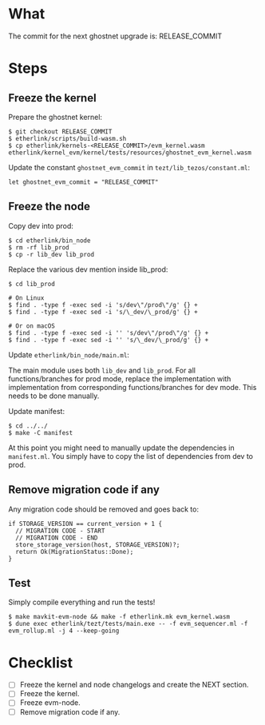 # What

The commit for the next ghostnet upgrade is: RELEASE_COMMIT

# Steps

## Freeze the kernel

Prepare the ghostnet kernel:
```
$ git checkout RELEASE_COMMIT
$ etherlink/scripts/build-wasm.sh
$ cp etherlink/kernels-<RELEASE_COMMIT>/evm_kernel.wasm etherlink/kernel_evm/kernel/tests/resources/ghostnet_evm_kernel.wasm
```

Update the constant `ghostnet_evm_commit` in `tezt/lib_tezos/constant.ml`:
```
let ghostnet_evm_commit = "RELEASE_COMMIT"
```

## Freeze the node

Copy dev into prod:
```
$ cd etherlink/bin_node
$ rm -rf lib_prod
$ cp -r lib_dev lib_prod
```

Replace the various dev mention inside lib_prod:
```
$ cd lib_prod

# On Linux
$ find . -type f -exec sed -i 's/dev\"/prod\"/g' {} +
$ find . -type f -exec sed -i 's/\_dev/\_prod/g' {} +

# Or on macOS
$ find . -type f -exec sed -i '' 's/dev\"/prod\"/g' {} +
$ find . -type f -exec sed -i '' 's/\_dev/\_prod/g' {} +
```

Update `etherlink/bin_node/main.ml`:

The main module uses both `lib_dev` and `lib_prod`. For all functions/branches for prod mode, replace the implementation with implementation from corresponding functions/branches for dev mode. This needs to be done manually.

Update manifest:
```
$ cd ../../
$ make -C manifest
```
At this point you might need to manually update the dependencies in `manifest.ml`. You simply have to copy the list of dependencies from dev to prod.

## Remove migration code if any

Any migration code should be removed and goes back to:
```
if STORAGE_VERSION == current_version + 1 {
  // MIGRATION CODE - START
  // MIGRATION CODE - END
  store_storage_version(host, STORAGE_VERSION)?;
  return Ok(MigrationStatus::Done);
}
```

## Test

Simply compile everything and run the tests!
```
$ make mavkit-evm-node && make -f etherlink.mk evm_kernel.wasm
$ dune exec etherlink/tezt/tests/main.exe -- -f evm_sequencer.ml -f evm_rollup.ml -j 4 --keep-going
```

# Checklist

- [ ] Freeze the kernel and node changelogs and create the NEXT section.
- [ ] Freeze the kernel.
- [ ] Freeze evm-node.
- [ ] Remove migration code if any.
